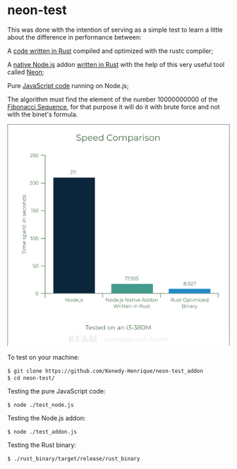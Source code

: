# neon-test

This was done with the intention of serving as a simple test to learn a little about the difference in performance between:

A [code written in Rust](https://github.com/Kenedy-Henrique/neon-test/blob/main/rust_binary/src/fibonacci.rs) compiled and optimized with the rustc compiler;

A [native Node.js](https://github.com/Kenedy-Henrique/neon-test/blob/main/addon/native/index.node) addon [written in Rust](https://github.com/Kenedy-Henrique/neon-test/blob/main/addon/native/src/lib.rs) with the help of this very useful tool called [Neon](https://github.com/neon-bindings/neon);

Pure [JavaScript code](https://github.com/Kenedy-Henrique/neon-test/blob/main/node.js) running on Node.js;

The algorithm must find the element of the number 10000000000 of the [Fibonacci Sequence](https://en.wikipedia.org/wiki/Fibonacci_number), for that purpose it will do it with brute force and not with the binet's formula.

![image](Chart.png)

To test on your machine:

```
$ git clone https://github.com/Kenedy-Henrique/neon-test_addon
$ cd neon-test/
```

Testing the pure JavaScript code:
```
$ node ./test_node.js
```

Testing the Node.js addon:
```
$ node ./test_addon.js
```

Testing the Rust binary:
```
$ ./rust_binary/target/release/rust_binary
```